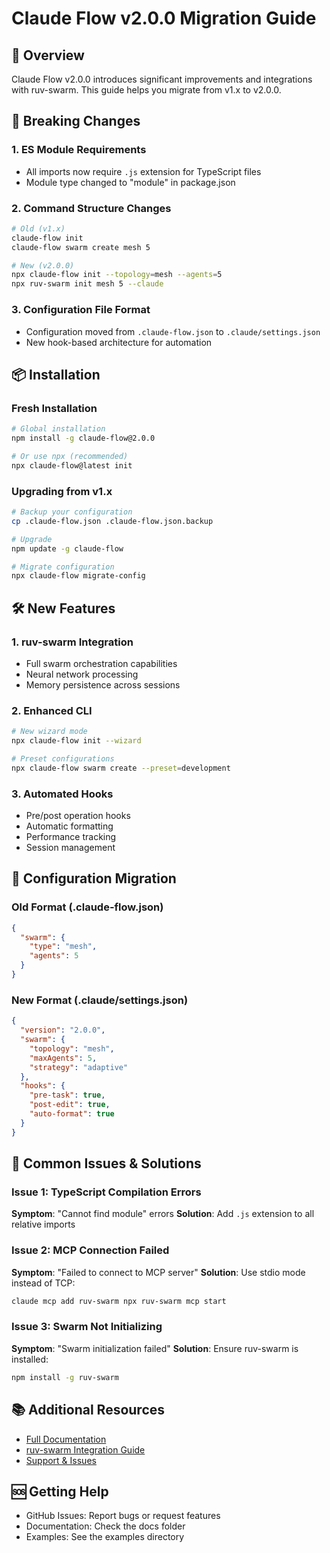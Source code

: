 # Claude Flow v2.0.0 Migration Guide

## 🚀 Overview
Claude Flow v2.0.0 introduces significant improvements and integrations with ruv-swarm. This guide helps you migrate from v1.x to v2.0.0.

## 🔄 Breaking Changes

### 1. ES Module Requirements
- All imports now require `.js` extension for TypeScript files
- Module type changed to "module" in package.json

### 2. Command Structure Changes
```bash
# Old (v1.x)
claude-flow init
claude-flow swarm create mesh 5

# New (v2.0.0)
npx claude-flow init --topology=mesh --agents=5
npx ruv-swarm init mesh 5 --claude
```

### 3. Configuration File Format
- Configuration moved from `.claude-flow.json` to `.claude/settings.json`
- New hook-based architecture for automation

## 📦 Installation

### Fresh Installation
```bash
# Global installation
npm install -g claude-flow@2.0.0

# Or use npx (recommended)
npx claude-flow@latest init
```

### Upgrading from v1.x
```bash
# Backup your configuration
cp .claude-flow.json .claude-flow.json.backup

# Upgrade
npm update -g claude-flow

# Migrate configuration
npx claude-flow migrate-config
```

## 🛠️ New Features

### 1. ruv-swarm Integration
- Full swarm orchestration capabilities
- Neural network processing
- Memory persistence across sessions

### 2. Enhanced CLI
```bash
# New wizard mode
npx claude-flow init --wizard

# Preset configurations
npx claude-flow swarm create --preset=development
```

### 3. Automated Hooks
- Pre/post operation hooks
- Automatic formatting
- Performance tracking
- Session management

## 🔧 Configuration Migration

### Old Format (.claude-flow.json)
```json
{
  "swarm": {
    "type": "mesh",
    "agents": 5
  }
}
```

### New Format (.claude/settings.json)
```json
{
  "version": "2.0.0",
  "swarm": {
    "topology": "mesh",
    "maxAgents": 5,
    "strategy": "adaptive"
  },
  "hooks": {
    "pre-task": true,
    "post-edit": true,
    "auto-format": true
  }
}
```

## 🐛 Common Issues & Solutions

### Issue 1: TypeScript Compilation Errors
**Symptom**: "Cannot find module" errors
**Solution**: Add `.js` extension to all relative imports

### Issue 2: MCP Connection Failed
**Symptom**: "Failed to connect to MCP server"
**Solution**: Use stdio mode instead of TCP:
```bash
claude mcp add ruv-swarm npx ruv-swarm mcp start
```

### Issue 3: Swarm Not Initializing
**Symptom**: "Swarm initialization failed"
**Solution**: Ensure ruv-swarm is installed:
```bash
npm install -g ruv-swarm
```

## 📚 Additional Resources
- [Full Documentation](https://github.com/ruvnet/claude-code-flow)
- [ruv-swarm Integration Guide](https://github.com/ruvnet/ruv-FANN/tree/main/ruv-swarm)
- [Support & Issues](https://github.com/ruvnet/claude-code-flow/issues)

## 🆘 Getting Help
- GitHub Issues: Report bugs or request features
- Documentation: Check the docs folder
- Examples: See the examples directory